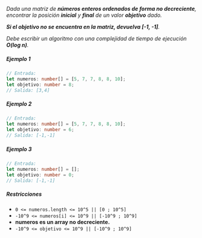_Dada una matriz de **números enteros ordenados de forma no decreciente**, encontrar la posición **inicial** y **final** de un valor **objetivo** dado._

_**Si el objetivo no se encuentra en la matriz, devuelva [-1, -1]**._

_Debe escribir un algoritmo con una complejidad de tiempo de ejecución **O(log n)**._

##### Ejemplo 1

```typescript
// Entrada:
let numeros: number[] = [5, 7, 7, 8, 8, 10];
let objetivo: number = 8;
// Salida: [3,4]
```

##### Ejemplo 2

```typescript
// Entrada:
let numeros: number[] = [5, 7, 7, 8, 8, 10];
let objetivo: number = 6;
// Salida: [-1,-1]
```

##### Ejemplo 3

```typescript
// Entrada:
let numeros: number[] = [];
let objetivo: number = 0;
// Salida: [-1,-1]
```

##### Restricciones

-   `0 <= numeros.length <= 10^5 || [0 ; 10^5] `
-   `-10^9 <= numeros[i] <= 10^9 || [-10^9 ; 10^9] `
-   **numeros es un array no decreciente.**
-   `-10^9 <= objetivo <= 10^9 || [-10^9 ; 10^9] `
